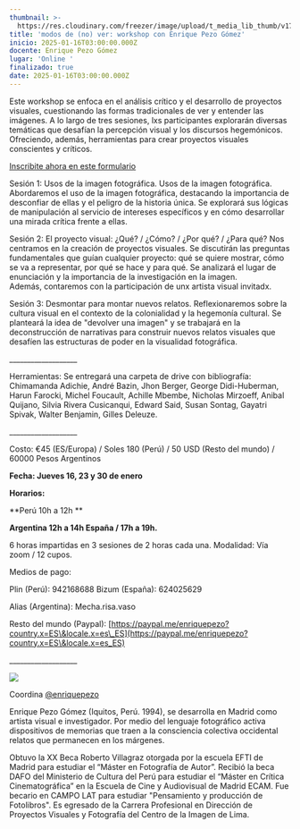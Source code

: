 ```yaml
---
thumbnail: >-
  https://res.cloudinary.com/freezer/image/upload/t_media_lib_thumb/v1734466326/2024/12/Portada_copia_vxvcgq.jpg
title: 'modos de (no) ver: workshop con Enrique Pezo Gómez'
inicio: 2025-01-16T03:00:00.000Z
docente: Enrique Pezo Gómez
lugar: 'Online '
finalizado: true
date: 2025-01-16T03:00:00.000Z
---
```


Este workshop se enfoca en el análisis crítico y el desarrollo de proyectos visuales, cuestionando las
formas tradicionales de ver y entender las imágenes. A lo largo de tres sesiones, lxs participantes
explorarán diversas temáticas que desafían la percepción visual y los discursos hegemónicos.
Ofreciendo, además, herramientas para crear proyectos visuales conscientes y críticos. 

[Inscribite ahora en este formulario ](https://forms.gle/6nwJ4VcuxNKHzXQA6)

[
]()Sesión 1: Usos de la imagen fotográfica.
Usos de la imagen fotográfica. Abordaremos el uso de la imagen fotográfica, destacando la importancia de desconfiar de ellas y el peligro de la historia única. Se explorará sus lógicas de manipulación al servicio de intereses específicos y en cómo desarrollar una mirada crítica frente a ellas.

Sesión 2: El proyecto visual: ¿Qué? / ¿Cómo? / ¿Por qué? / ¿Para qué?
Nos centramos en la creación de proyectos visuales. Se discutirán las preguntas fundamentales que
guían cualquier proyecto: qué se quiere mostrar, cómo se va a representar, por qué se hace y para qué.
Se analizará el lugar de enunciación y la importancia de la investigación en la imagen. Además, contaremos con la participación de unx artista visual invitadx.

Sesión 3: Desmontar para montar nuevos relatos.
Reflexionaremos sobre la cultura visual en el contexto de la colonialidad y la hegemonía cultural. Se
planteará la idea de "devolver una imagen" y se trabajará en la deconstrucción de narrativas para
construir nuevos relatos visuales que desafíen las estructuras de poder en la visualidad fotográfica.

\_\_\_\_\_\_\_\_\_\_\_\_\_\_\_\_\_\_\_

Herramientas:
Se entregará una carpeta de drive con bibliografía:
Chimamanda Adichie, André Bazin, Jhon Berger, George Didi-Huberman, Harun Farocki, Michel
Foucault, Achille Mbembe, Nicholas Mirzoeff, Anibal Quijano, Silvia Rivera Cusicanqui, Edward
Said, Susan Sontag, Gayatri Spivak, Walter Benjamin, Gilles Deleuze.

\_\_\_\_\_\_\_\_\_\_\_\_\_\_\_\_\_\_\_

Costo: €45 (ES/Europa) / Soles 180 (Perú) / 50 USD (Resto del mundo) / 60000 Pesos Argentinos

**Fecha: Jueves 16, 23 y 30 de enero**

**Horarios:**

\*\*Perú 10h a 12h \*\*

**Argentina 12h a 14h
España / 17h a 19h.**

6 horas impartidas en 3 sesiones de 2 horas cada una.
Modalidad: Vía zoom / 12 cupos.

Medios de pago: 

Plin (Perú): 942168688
Bizum (España): 624025629

Alias (Argentina): Mecha.risa.vaso

Resto del mundo (Paypal): [https://paypal.me/enriquepezo?country.x=ES\&locale.x=es\_ES](https://paypal.me/enriquepezo?country.x=ES\&locale.x=es_ES)

\_\_\_\_\_\_\_\_\_\_\_\_\_\_\_\_\_\_\_

![](https://res.cloudinary.com/freezer/image/upload/v1722680085/Imagen_de_WhatsApp_2024-08-02_a_las_21.34.41_d8e4f127_h2thps.jpg)

Coordina [@enriquepezo](http://www.instagram.com/enriquepezo)

Enrique Pezo Gómez (Iquitos, Perú. 1994), se desarrolla en Madrid como artista visual e investigador. Por medio del lenguaje fotográfico activa dispositivos de memorias que traen a la consciencia colectiva occidental relatos que permanecen en los márgenes.

Obtuvo la XX Beca Roberto Villagraz otorgada por la escuela EFTI de Madrid para estudiar el “Máster en Fotografía de Autor”. Recibió la beca DAFO del Ministerio de Cultura del Perú para estudiar el “Máster en Crítica Cinematográfica” en la Escuela de Cine y Audiovisual de Madrid ECAM. Fue becario en CAMPO LAT para estudiar "Pensamiento y producción de Fotolibros". Es egresado de la Carrera Profesional en Dirección de Proyectos Visuales y Fotografía del Centro de la Imagen de Lima.
